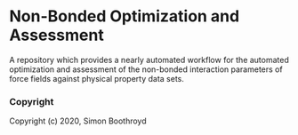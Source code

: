 Non-Bonded Optimization and Assessment
=====================================
[//]: # (Badges)

A repository which provides a nearly automated workflow for the automated optimization and assessment of the
non-bonded interaction parameters of force fields against physical property data sets. 

### Copyright

Copyright (c) 2020, Simon Boothroyd
